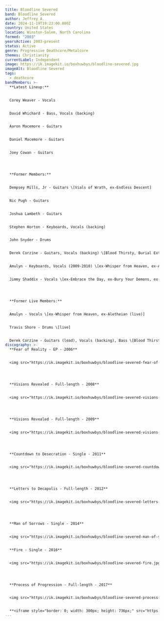 ```yaml
---
title: Bloodline Severed
band: Bloodline Severed
author: Jeffrey A.
date: 2024-11-19T19:23:00.000Z
country: United States
location: Winston-Salem, North Carolina
formed: "2003"
yearsActive: 2003-present
status: Active
genre: Progressive Deathcore/Metalcore
themes: Christianity
currentLabel: Independent
image: https://ik.imagekit.io/boxhuwbys/bloodline-severed.jpg
imageAlt: Bloodline Severed
tags:
  - deathcore
bandMembers: >-
  **Latest Lineup:**


  Corey Weaver - Vocals


  David Whichard - Bass, Vocals (backing)


  Aaron Macemore - Guitars


  Daniel Macemore - Guitars


  Joey Cowan - Guitars




  **Former Members:**


  Dempsey Mills, Jr - Guitars \[Vials of Wrath, ex-Endless Descent]


  Nic Pugh - Guitars


  Joshua Lambeth - Guitars


  Stephen Horton - Keyboards, Vocals (backing)


  John Snyder - Drums


  Derek Corzine - Guitars, Vocals (backing) \[Blood Thirsty, Burial Extraction, Crowned in Sorrow, Syringe, Testimony of Apocalypse, ex-Whisper from Heaven, ex-Cosÿns, Derek Corzine, ex-Aletheian (live), ex-Quester, ex-Solarian]


  Amulyn - Keyboards, Vocals (2009-2010) \[ex-Whisper from Heaven, ex-Aletheian (live)]


  Jimmy Shaddix - Vocals \[ex-Embrace the Day, ex-Bury Your Demons, ex-Vitriolic]




  **Former Live Members:**


  Amulyn - Vocals \[ex-Whisper from Heaven, ex-Aletheian (live)]


  Travis Shore - Drums \[live]


  Derek Corzine - Guitars (lead), Vocals (backing), Bass \[Blood Thirsty, Burial Extraction, Crowned in Sorrow, Syringe, Testimony of Apocalypse, ex-Whisper from Heaven, ex-Cosÿns, Derek Corzine, ex-Aletheian (live), ex-Quester, ex-Solarian]
discography: >-
  **Fear of Reality - EP - 2006**  


  <img src="https://ik.imagekit.io/boxhuwbys/bloodline-severed-fear-of-reality.jpg" alt="Bloodline Severed - Fear of Reality EP cover" style="width:300px; height:auto;">




  **Visions Revealed - Full-length - 2008**  


  <img src="https://ik.imagekit.io/boxhuwbys/bloodline-severed-visions-revealed.jpg" alt="Bloodline Severed - Visions Revealed album cover" style="width:300px; height:auto;">




  **Visions Revealed - Full-length - 2009**  


  <img src="https://ik.imagekit.io/boxhuwbys/bloodline-severed-visions-revealed-2.jpg" alt="Bloodline Severed - Visions Revealed alternate album cover" style="width:300px; height:auto;">




  **Countdown to Desecration - Single - 2011**  


  <img src="https://ik.imagekit.io/boxhuwbys/bloodline-severed-countdown-to-desecration.jpg" alt="Bloodline Severed - Countdown to Desecration single cover" style="width:300px; height:auto;">




  **Letters to Decapolis - Full-length - 2012**  


  <img src="https://ik.imagekit.io/boxhuwbys/bloodline-severed-letters-to-decapolis.jpg" alt="Bloodline Severed - Letters to Decapolis album cover" style="width:300px; height:auto;">




  **Man of Sorrows - Single - 2014**  


  <img src="https://ik.imagekit.io/boxhuwbys/bloodline-severed-man-of-sorrows.jpg" alt="Bloodline Severed - Man of Sorrows single cover" style="width:300px; height:auto;">


  **Fire - Single - 2016**


  <img src="https://ik.imagekit.io/boxhuwbys/bloodline-severed-fire.jpg" alt="Bloodline Severed - Fire single cover" style="width:300px; height:auto;">




  **Process of Progression - Full-length - 2017**


  <img src="https://ik.imagekit.io/boxhuwbys/bloodline-severed-process-of-progression.jpg" alt="Bloodline Severed - Process of Progression album cover" style="width:300px; height:auto;">


  **<iframe style="border: 0; width: 300px; height: 736px;" src="https://bandcamp.com/EmbeddedPlayer/album=2692051826/size=large/bgcol=333333/linkcol=0f91ff/transparent=true/" seamless><a href="https://bloodlinesevered.bandcamp.com/album/process-of-progression">Process of Progression by Bloodline Severed</a></iframe>**
---
```

